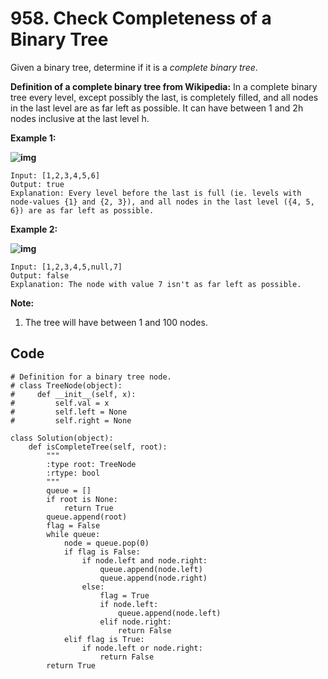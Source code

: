 # 958. Check Completeness of a Binary Tree

Given a binary tree, determine if it is a *complete binary tree*.

**Definition of a complete binary tree from Wikipedia:**
In a complete binary tree every level, except possibly the last, is completely filled, and all nodes in the last level are as far left as possible. It can have between 1 and 2h nodes inclusive at the last level h.

 

**Example 1:**

**![img](https://assets.leetcode.com/uploads/2018/12/15/complete-binary-tree-1.png)**

```
Input: [1,2,3,4,5,6]
Output: true
Explanation: Every level before the last is full (ie. levels with node-values {1} and {2, 3}), and all nodes in the last level ({4, 5, 6}) are as far left as possible.
```

**Example 2:**

**![img](https://assets.leetcode.com/uploads/2018/12/15/complete-binary-tree-2.png)**

```
Input: [1,2,3,4,5,null,7]
Output: false
Explanation: The node with value 7 isn't as far left as possible.
```

 

**Note:**

1. The tree will have between 1 and 100 nodes.



## Code

```pythons
# Definition for a binary tree node.
# class TreeNode(object):
#     def __init__(self, x):
#         self.val = x
#         self.left = None
#         self.right = None

class Solution(object):
    def isCompleteTree(self, root):
        """
        :type root: TreeNode
        :rtype: bool
        """
        queue = []
        if root is None:
            return True
        queue.append(root)
        flag = False
        while queue:
            node = queue.pop(0)
            if flag is False:
                if node.left and node.right:
                    queue.append(node.left)
                    queue.append(node.right)
                else:
                    flag = True
                    if node.left:
                        queue.append(node.left)
                    elif node.right:
                        return False
            elif flag is True:
                if node.left or node.right:
                    return False
        return True
```


